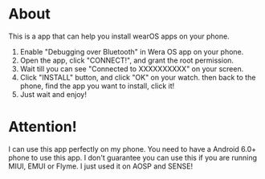 # About
This is a app that can help you install wearOS apps on your phone.

1. Enable "Debugging over Bluetooth" in Wera OS app on your phone.
2. Open the app, click "CONNECT!", and grant the root permission.
3. Wait till you can see "Connected to XXXXXXXXXX" on your screen.
4. Click "INSTALL" button, and click "OK" on your watch. then back to the phone, find the app you want to install, click it!
5. Just wait and enjoy!

# Attention!
I can use this app perfectly on my phone. You need to have a Android 6.0+ phone to use this app.
I don't guarantee you can use this if you are running MIUI, EMUI or Flyme.
I just used it on AOSP and SENSE!